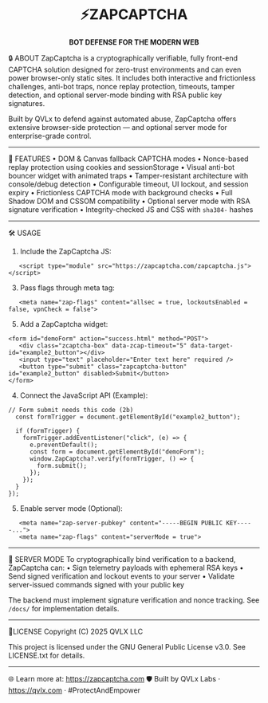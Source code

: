 <h1 align="center"><strong>⚡ZAPCAPTCHA</strong></h1>                                                                                                                               
<p align="center"><strong>BOT DEFENSE FOR THE MODERN WEB</strong></p>

🔒 ABOUT
ZapCaptcha is a cryptographically verifiable, fully front-end CAPTCHA solution 
designed for zero-trust environments and can even power browser-only static sites.
It includes both interactive and frictionless challenges, anti-bot traps, nonce replay
protection, timeouts, tamper detection, and optional server-mode binding with RSA 
public key signatures.

Built by QVLx  to defend against automated abuse, ZapCaptcha offers extensive 
browser-side protection — and optional server mode for enterprise-grade control.

--------------------------------------------------------------------------------

🚀 FEATURES
• DOM & Canvas fallback CAPTCHA modes
• Nonce-based replay protection using cookies and sessionStorage
• Visual anti-bot bouncer widget with animated traps
• Tamper-resistant architecture with console/debug detection
• Configurable timeout, UI lockout, and session expiry
• Frictionless CAPTCHA mode with background checks
• Full Shadow DOM and CSSOM compatibility
• Optional server mode with RSA signature verification
• Integrity-checked JS and CSS with `sha384-` hashes

--------------------------------------------------------------------------------

🛠️ USAGE
1. Include the ZapCaptcha JS:
```
   <script type="module" src="https://zapcaptcha.com/zapcaptcha.js"></script>
```

3. Pass flags through meta tag:
```
   <meta name="zap-flags" content="allsec = true, lockoutsEnabled = false, vpnCheck = false">
```

5. Add a ZapCaptcha widget:
```
<form id="demoForm" action="success.html" method="POST">
   <div class="zcaptcha-box" data-zcap-timeout="5" data-target-id="example2_button"></div>
   <input type="text" placeholder="Enter text here" required />
   <button type="submit" class="zapcaptcha-button" id="example2_button" disabled>Submit</button>
</form>
```

4. Connect the JavaScript API (Example):
```
// Form submit needs this code (2b)
  const formTrigger = document.getElementById("example2_button");

  if (formTrigger) {
    formTrigger.addEventListener("click", (e) => {
      e.preventDefault();
      const form = document.getElementById("demoForm");
      window.ZapCaptcha?.verify(formTrigger, () => {
        form.submit();
      });
    });
  }
});
```

5. Enable server mode (Optional):
```
   <meta name="zap-server-pubkey" content="-----BEGIN PUBLIC KEY-----...">
   <meta name="zap-flags" content="serverMode = true">
```
--------------------------------------------------------------------------------

🔐 SERVER MODE
To cryptographically bind verification to a backend, ZapCaptcha can:
• Sign telemetry payloads with ephemeral RSA keys
• Send signed verification and lockout events to your server
• Validate server-issued commands signed with your public key

The backend must implement signature verification and nonce tracking. See `/docs/`
for implementation details.

--------------------------------------------------------------------------------

📃LICENSE
Copyright (C) 2025 QVLX LLC

This project is licensed under the GNU General Public License v3.0.
See LICENSE.txt for details.

--------------------------------------------------------------------------------

🌐 Learn more at: https://zapcaptcha.com
🛡️ Built by QVLx Labs · https://qvlx.com · #ProtectAndEmpower
